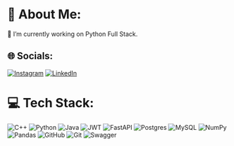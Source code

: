 # 💫 About Me:
🔭 I’m currently working on Python Full Stack.<br>


## 🌐 Socials:
[![Instagram](https://img.shields.io/badge/Instagram-%23E4405F.svg?logo=Instagram&logoColor=white)](https://instagram.com/sarvesh_shelke_) [![LinkedIn](https://img.shields.io/badge/LinkedIn-%230077B5.svg?logo=linkedin&logoColor=white)](https://linkedin.com/sarvesh-shelke-764a39162/) 

# 💻 Tech Stack:
![C++](https://img.shields.io/badge/c++-%2300599C.svg?style=plastic&logo=c%2B%2B&logoColor=white) ![Python](https://img.shields.io/badge/python-3670A0?style=plastic&logo=python&logoColor=ffdd54) ![Java](https://img.shields.io/badge/java-%23ED8B00.svg?style=plastic&logo=openjdk&logoColor=white) ![JWT](https://img.shields.io/badge/JWT-black?style=plastic&logo=JSON%20web%20tokens) ![FastAPI](https://img.shields.io/badge/FastAPI-005571?style=plastic&logo=fastapi) ![Postgres](https://img.shields.io/badge/postgres-%23316192.svg?style=plastic&logo=postgresql&logoColor=white) ![MySQL](https://img.shields.io/badge/mysql-4479A1.svg?style=plastic&logo=mysql&logoColor=white) ![NumPy](https://img.shields.io/badge/numpy-%23013243.svg?style=plastic&logo=numpy&logoColor=white) ![Pandas](https://img.shields.io/badge/pandas-%23150458.svg?style=plastic&logo=pandas&logoColor=white) ![GitHub](https://img.shields.io/badge/github-%23121011.svg?style=plastic&logo=github&logoColor=white) ![Git](https://img.shields.io/badge/git-%23F05033.svg?style=plastic&logo=git&logoColor=white) ![Swagger](https://img.shields.io/badge/-Swagger-%23Clojure?style=plastic&logo=swagger&logoColor=white)
<!--
# 📊 GitHub Stats:
![](https://github-readme-stats.vercel.app/api?username=sarv18&theme=dark&hide_border=false&include_all_commits=true&count_private=false)<br/>
![](https://github-readme-streak-stats.herokuapp.com/?user=sarv18&theme=dark&hide_border=false)<br/>
![](https://github-readme-stats.vercel.app/api/top-langs/?username=sarv18&theme=dark&hide_border=false&include_all_commits=true&count_private=false&layout=compact)

### 🔝 Top Contributed Repo
![](https://github-contributor-stats.vercel.app/api?username=sarv18&limit=5&theme=dark&combine_all_yearly_contributions=true)

 Proudly created with GPRM ( https://gprm.itsvg.in ) -->
